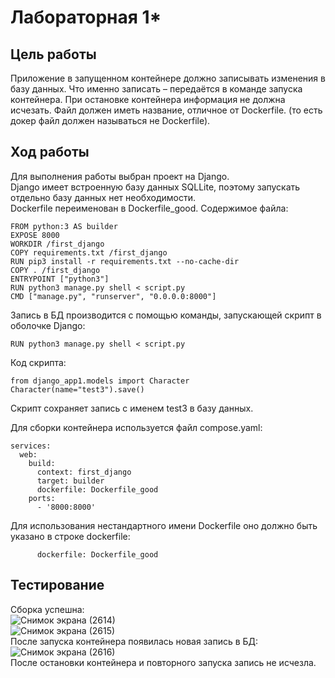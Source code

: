 # Лабораторная 1*  
## Цель работы  
Приложение в запущенном контейнере должно записывать изменения в базу данных. Что именно записать – передаётся в команде запуска контейнера. При остановке контейнера информация не должна исчезать.
Файл должен иметь название, отличное от Dockerfile. (то есть докер файл должен называться не Dockerfile).  
## Ход работы  
Для выполнения работы выбран проект на Django.  
Django имеет встроенную базу данных SQLLite, поэтому запускать отдельно базу данных нет необходимости.  
Dockerfile переименован в Dockerfile_good. Содержимое файла:  
```
FROM python:3 AS builder
EXPOSE 8000
WORKDIR /first_django
COPY requirements.txt /first_django
RUN pip3 install -r requirements.txt --no-cache-dir
COPY . /first_django
ENTRYPOINT ["python3"]
RUN python3 manage.py shell < script.py
CMD ["manage.py", "runserver", "0.0.0.0:8000"]
```  
Запись в БД производится с помощью команды, запускающей скрипт в оболочке Django:  
```
RUN python3 manage.py shell < script.py
```  
Код скрипта:  
```
from django_app1.models import Character
Character(name="test3").save()
```
Скрипт сохраняет запись с именем test3 в базу данных.  

Для сборки контейнера используется файл compose.yaml:  
```
services:
  web: 
    build:
      context: first_django
      target: builder
      dockerfile: Dockerfile_good
    ports:
      - '8000:8000'
```
Для использования нестандартного имени Dockerfile оно должно быть указано в строке dockerfile:  
```
      dockerfile: Dockerfile_good  
```
## Тестирование  
Сборка успешна:  
![Снимок экрана (2614)](https://github.com/KirillMisilin/Clauds_lab1_1/assets/88585791/7ba1d5ba-99d0-4ca7-8ce9-37f9b45f0230)  
![Снимок экрана (2615)](https://github.com/KirillMisilin/Clauds_lab1_1/assets/88585791/b7a01511-cc35-42ed-bdfb-49b55a93bf33)  
После запуска контейнера появилась новая запись в БД:  
![Снимок экрана (2616)](https://github.com/KirillMisilin/Clauds_lab1_1/assets/88585791/1e967880-8d9a-4805-86d5-79a52d795333)  
После остановки контейнера и повторного запуска запись не исчезла.
